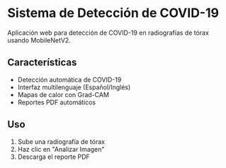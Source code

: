 # Sistema de Detección de COVID-19

Aplicación web para detección de COVID-19 en radiografías de tórax usando MobileNetV2.

## Características
- Detección automática de COVID-19
- Interfaz multilenguaje (Español/Inglés)
- Mapas de calor con Grad-CAM
- Reportes PDF automáticos

## Uso
1. Sube una radiografía de tórax
2. Haz clic en "Analizar Imagen"
3. Descarga el reporte PDF